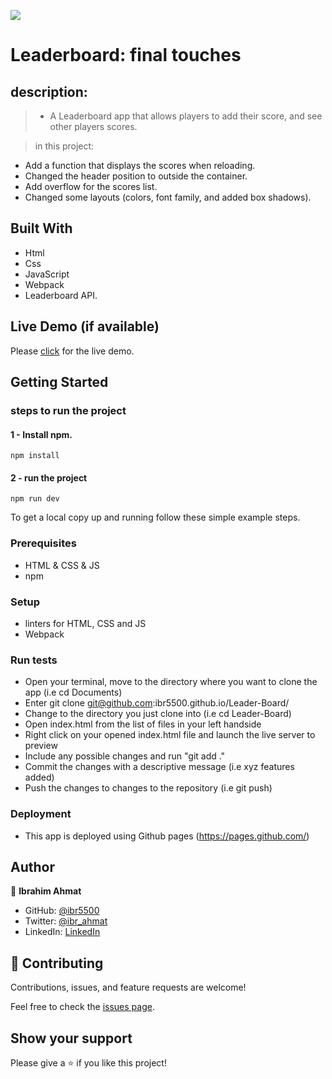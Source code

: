 ![](https://img.shields.io/badge/Microverse-blueviolet)

# Leaderboard: final touches

## description: 

> - A Leaderboard app that allows players to add their score, and see other players scores.

> in this project:
- Add a function that displays the scores when reloading.
- Changed the header position to outside the container.
- Add overflow for the scores list.
- Changed some layouts (colors, font family, and added box shadows). 



## Built With 

- Html
- Css
- JavaScript
- Webpack
- Leaderboard API.


## Live Demo (if available)

Please [click](https://ibr5500.github.io/Leader-Board/) for the live demo.

## Getting Started
### steps to run the project
#### 1 - Install npm.
```
npm install
```

#### 2 - run the project 
```
npm run dev
```


To get a local copy up and running follow these simple example steps.

### Prerequisites
- HTML & CSS & JS
- npm 

### Setup
- linters for HTML, CSS and JS
- Webpack

### Run tests

- Open your terminal, move to the directory where you want to clone the app (i.e cd Documents) 
- Enter git clone git@github.com:ibr5500.github.io/Leader-Board/ 
- Change to the directory you just clone into (i.e cd Leader-Board)
- Open index.html from the list of files in your left handside
- Right click on your opened index.html file and launch the live server to preview
- Include any possible changes and run "git add ." 
- Commit the changes with a descriptive message (i.e xyz features added) 
- Push the changes to changes to the repository (i.e git push)

### Deployment
- This app is deployed using Github pages (https://pages.github.com/)

## Author

👤 **Ibrahim Ahmat**

- GitHub: [@ibr5500](https://github.com/ibr5500)
- Twitter: [@ibr_ahmat](https://twitter.com/ibr_ahmat)
- LinkedIn: [LinkedIn](https://www.linkedin.com/in/ibrahim-ahmat-b5513b1a6/)


## 🤝 Contributing

Contributions, issues, and feature requests are welcome!

Feel free to check the [issues page](../../issues/).

## Show your support

Please give a ⭐️ if you like this project!
